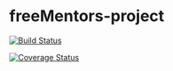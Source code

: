 # freeMentors-project
[![Build Status](https://www.travis-ci.com/bbaime98/freeMentors-project.svg?branch=develop)](https://www.travis-ci.com/bbaime98/freeMentors-project)

[![Coverage Status](https://coveralls.io/repos/github/bbaime98/freeMentors-project/badge.svg?branch=ft-final-test-fix-168333133)](https://coveralls.io/github/bbaime98/freeMentors-project?branch=ft-final-test-fix-168333133)


